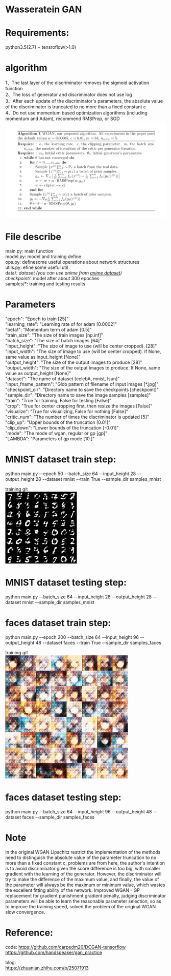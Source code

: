 # Wasseratein GAN

# Requirements:    
   python3.5(2.7) + tensroflow(>1.0) 

# algorithm    
   1、The last layer of the discriminator removes the sigmoid activation function       
   2、The loss of generator and discriminator does not use log     
   3、After each update of the discriminator's parameters, the absolute value of the discriminator is truncated to no more than a fixed constant c      
   4、Do not use momentum based optimization algorithms (including momentum and Adam), recommend RMSProp, or SGD      
   ![model](images/algorithm.png)

# File describe    
   main.py: main function    
   model.py: model and training define    
   ops.py: definesome useful operations about network structures     
   utils.py: efine some useful util    
   data/*: dataset (you can use anime from [anime dataset](https://github.com/yangxue0827/Generative_Adversarial_Nets/tree/master/DCGAN/data))    
   checkpoint/*: model after about 300 epoches    
   samples/*: training and testing results

# Parameters   
   "epoch": "Epoch to train [25]"    
   "learning_rate": "Learning rate of for adam [0.0002]"    
   "beta1": "Momentum term of adam [0.5]"             
   "train_size": "The size of train images [np.inf]"     
   "batch_size": "The size of batch images [64]"     
   "input_height": "The size of image to use (will be center cropped). [28]"     
   "input_width": "The size of image to use (will be center cropped). If None, same value as input_height [None]"      
   "output_height": "The size of the output images to produce [28]"     
   "output_width": "The size of the output images to produce. If None, same value as output_height [None]"     
   "dataset": "The name of dataset [celebA, mnist, lsun]"    
   "input_fname_pattern": "Glob pattern of filename of input images [*.jpg]"     
   "checkpoint_dir": "Directory name to save the checkpoints [checkpoint]"     
   "sample_dir": "Directory name to save the image samples [samples]"     
   "train": "True for training, False for testing [False]"     
   "crop": "True for center cropping first, then resize the images [False]"     
   "visualize": "True for visualizing, False for nothing [False]"       
   "critic_num": "The number of times the discriminator is updated [5]"     
   "clip_up": "Upper bounds of the truncation [0.01]"   
   "clip_down": "Lower bounds of the truncation [-0.01]"    
   "mode": "The mode of wgan, regular or gp [gp]"       
   "LAMBDA": "Parameters of gp mode [10.]"       

# MNIST dataset train step:    
   python main.py --epoch 50 --batch_size 64 --input_height 28 --output_height 28 --dataset mnist --train True --sample_dir samples_mnist    

   training git     
   ![train_git](samples_mnist/training.gif)            

# MNIST dataset testing step:    
   python main.py --batch_size 64 --input_height 28 --output_height 28 --dataset mnist  --sample_dir samples_mnist      

# faces dataset train step:    
   python main.py --epoch 200 --batch_size 64 --input_height 96 --output_height 48 --dataset faces --train True --sample_dir samples_faces        
       
   training gif        
   ![train_result](samples_faces/training.gif)      

# faces dataset testing step:    
   python main.py --batch_size 64 --input_height 96 --output_height 48 --dataset faces  --sample_dir samples_faces 

# Note   
   In the original WGAN Lipschitz restrict the implementation of the methods need to distinguish the absolute value of the parameter truncation to no more than a fixed constant c, problems are from here, the author's intention is to avoid discriminator given the score difference is too big, with smaller gradient with the learning of the generator. However, the discriminator will try to make the difference of the maximum value, and finally, the value of the parameter will always be the maximum or minimum value, which wastes the excellent fitting ability of the network. Improved WGAN - GP replacement for gradient punishment gradient penalty, judging discriminator parameters will be able to learn the reasonable parameter selection, so as to improve the training speed, solved the problem of the original WGAN slow convergence.


# Reference:    
   code: 
   https://github.com/carpedm20/DCGAN-tensorflow        
   https://github.com/handspeaker/gan_practice    

   blog:    
   https://zhuanlan.zhihu.com/p/25071913
  

